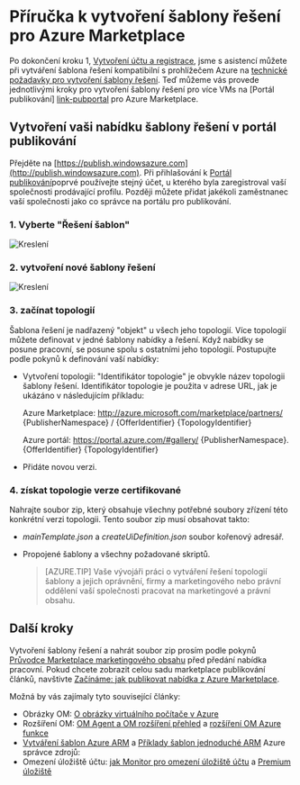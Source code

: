<properties
   pageTitle="Příručka k vytvoření šablony řešení pro Marketplace | Microsoft Azure"
   description="Podrobné informace o vytváření, certifikace a nasazení šablony s víc OM obrázek řešení pro nákup na Azure Marketplace."
   services="marketplace-publishing"
   documentationCenter=""
   authors="HannibalSII"
   manager="hascipio"
   editor=""/>

   <tags
      ms.service="marketplace"
      ms.devlang="na"
      ms.topic="article"
      ms.tgt_pltfrm="na"
      ms.workload="na"
      ms.date="07/27/2016"
      ms.author="hascipio; v-divte" />

# <a name="guide-to-create-a-solution-template-for-azure-marketplace"></a>Příručka k vytvoření šablony řešení pro Azure Marketplace
Po dokončení kroku 1, [Vytvoření účtu a registrace][link-acct-creation], jsme s asistencí můžete při vytváření šablona řešení kompatibilní s prohlížečem Azure na [technické požadavky pro vytvoření šablony řešení](marketplace-publishing-solution-template-creation-prerequisites.md). Teď můžeme vás provede jednotlivými kroky pro vytvoření šablony řešení pro více VMs na [Portál publikování] [ link-pubportal] pro Azure Marketplace.

## <a name="create-your-solution-template-offer-in-the-publishing-portal"></a>Vytvoření vaši nabídku šablony řešení v portál publikování
Přejděte na [https://publish.windowsazure.com](http://publish.windowsazure.com). Při přihlašování k [Portál publikování](https://publish.windowsazure.com/)poprvé používejte stejný účet, u kterého byla zaregistroval vaší společnosti prodávající profilu. Později můžete přidat jakékoli zaměstnanec vaší společnosti jako co správce na portálu pro publikování.

### <a name="1-select-solution-templates"></a>1. Vyberte "Řešení šablon"

  ![Kreslení][img-pubportal-menu-sol-templ]

### <a name="2-create-a-new-solution-template"></a>2. vytvoření nové šablony řešení

  ![Kreslení][img-pubportal-sol-templ-new]

### <a name="3-start-with-topologies"></a>3. začínat topologií
Šablona řešení je nadřazený "objekt" u všech jeho topologií. Více topologií můžete definovat v jedné šablony nabídky a řešení. Když nabídky se posune pracovní, se posune spolu s ostatními jeho topologií. Postupujte podle pokynů k definování vaší nabídky:     

- Vytvoření topologii: "Identifikátor topologie" je obvykle název topologii šablony řešení. Identifikátor topologie je použita v adrese URL, jak je ukázáno v následujícím příkladu:

  Azure Marketplace: http://azure.microsoft.com/marketplace/partners/ {PublisherNamespace} / {OfferIdentifier} {TopologyIdentifier}

  Azure portál: https://portal.azure.com/#gallery/ {PublisherNamespace}. {OfferIdentifier} {TopologyIdentifier}

- Přidáte novou verzi.

### <a name="4-get-your-topology-versions-certified"></a>4. získat topologie verze certifikované
Nahrajte soubor zip, který obsahuje všechny potřebné soubory zřízení této konkrétní verzi topologii. Tento soubor zip musí obsahovat takto:

- *mainTemplate.json* a *createUiDefinition.json* soubor kořenový adresář.
- Propojené šablony a všechny požadované skriptů.

  > [AZURE.TIP] Vaše vývojáři práci o vytváření řešení topologií šablony a jejich oprávnění, firmy a marketingového nebo právní oddělení vaší společnosti pracovat na marketingové a právní obsahu.

## <a name="next-steps"></a>Další kroky
Vytvoření šablony řešení a nahrát soubor zip prosím podle pokynů [Průvodce Marketplace marketingového obsahu](marketplace-publishing-push-to-staging.md) před předání nabídka pracovní. Pokud chcete zobrazit celou sadu marketplace publikování článků, navštivte [Začínáme: jak publikovat nabídka z Azure Marketplace](marketplace-publishing-getting-started.md).

Možná by vás zajímaly tyto související články:

- Obrázky OM: [O obrázky virtuálního počítače v Azure](https://msdn.microsoft.com/library/azure/dn790290.aspx)
- Rozšíření OM: [OM Agent a OM rozšíření přehled](https://msdn.microsoft.com/library/azure/dn832621.aspx) a [rozšíření OM Azure funkce](https://msdn.microsoft.com/library/azure/dn606311.aspx)
- [Vytváření šablon Azure ARM](../resource-group-authoring-templates.md) a [Příklady šablon jednoduché ARM](https://github.com/rjmax/ArmExamples) Azure správce zdrojů:
- Omezení úložiště účtu: [jak Monitor pro omezení úložiště účtu](http://blogs.msdn.com/b/mast/archive/2014/08/02/how-to-monitor-for-storage-account-throttling.aspx) a [Premium úložiště](../storage/storage-premium-storage.md#scalability-and-performance-targets-when-using-premium-storage)

[img-pubportal-menu-sol-templ]:media/marketplace-publishing-solution-template-creation/pubportal-menu-solution-templates.png
[img-pubportal-sol-templ-new]:media/marketplace-publishing-solution-template-creation/pubportal-solution-template-new.png
[link-acct-creation]:marketplace-publishing-accounts-creation-registration.md
[link-pubportal]:https://publish.windowsazure.com
